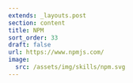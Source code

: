 ```yaml
---
extends: _layouts.post
section: content
title: NPM
sort_order: 33
draft: false
url: https://www.npmjs.com/
image:
  src: /assets/img/skills/npm.svg
---
```

